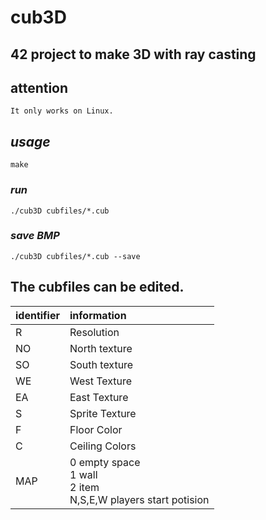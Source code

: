 # cub3D
## 42 project to make 3D with ray casting
## attention
`It only works on Linux.`
## ___usage___
```c:title
make
```
### ___run___
```c:title
./cub3D cubfiles/*.cub
```
### ___save BMP___
```c:title
./cub3D cubfiles/*.cub --save
```
## The cubfiles can be edited.<br>

| identifier | information |
| :-- | :-- |
| R | Resolution |
| NO | North texture |
| SO | South texture |
| WE | West Texture |
| EA | East Texture |
| S | Sprite Texture |
| F | Floor Color |
| C | Ceiling Colors |
|MAP|0 empty space<br> 1 wall<br>2 item<br> N,S,E,W players start potision|
